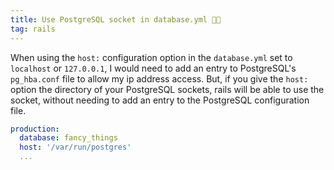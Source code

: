 ```yaml
---
title: Use PostgreSQL socket in database.yml 🐘🔌
tag: rails
---
```


When using the `host:` configuration option in the `database.yml` set to `localhost` or `127.0.0.1`, I would need to add an entry to PostgreSQL's `pg_hba.conf` file to allow my ip address access. But, if you give the `host:` option the directory of your PostgreSQL sockets, rails will be able to use the socket, without needing to add an entry to the PostgreSQL configuration file.

```yml
production:
  database: fancy_things
  host: '/var/run/postgres'
  ...
```
